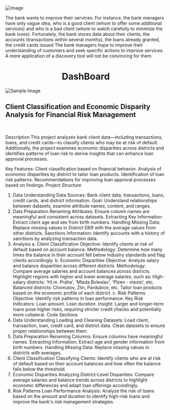 ![image](https://github.com/user-attachments/assets/6a425d0b-9994-4e6b-83ed-c10ac75fef71)

The bank wants to improve their services. For instance, the bank managers have only vague idea, who is a good client (whom to offer some additional services) and who is a bad client (whom to watch carefully to minimize the bank loses). Fortunately, the bank stores data about their clients, the accounts (transactions within several months), the loans already granted, the credit cards issued The bank managers hope to improve their understanding of customers and seek specific actions to improve services. A mere application of a discovery tool will not be convincing for them.

<div align="center">
<h1>DashBoard</h1>
</div>
<img src="https://github.com/user-attachments/assets/0b6c6e3d-0d68-4f2d-9d8f-9f111acd3355" alt="Sample Image" style="max-width: 100%;">

<h2>Client Classification and Economic Disparity Analysis for Financial Risk Management</h2><br/>

Description
This project analyzes bank client data—including transactions, loans, and credit cards—to classify clients who may be at risk of default. Additionally, the project examines economic disparities across districts and identifies patterns of loan risk to derive insights that can enhance loan approval processes.

Key Features:
Client classification based on financial behavior.
Analysis of economic disparities by district to tailor loan products.
Identification of loan risk patterns.
Recommendations for improving loan approval processes based on findings.
Project Structure
1. Data Understanding
Data Sources: Bank client data, transactions, loans, credit cards, and district information.
Goal: Understand relationships between datasets, examine attribute names, content, and ranges.
2. Data Preparation
Renaming Attributes: Ensure column names are meaningful and consistent across datasets.
Extracting Key Information:
Extract client age and sex from birth numbers.
Handling Missing Data:
Replace missing values in District D69 with the average values from other districts.
Sanctions Information: Identify accounts with a history of sanctions by analyzing transaction data.
3. Analysis
a. Client Classification
Objective: Identify clients at risk of default based on account balance.
Methodology: Determine how many times the balance in their account fell below industry standards and flag clients accordingly.
b. Economic Disparities
Objective: Analyze salary and balance disparities across different districts.
Methodology:
Compare average salaries and account balances across districts.
Highlight regions with higher and lower average salaries, such as:
High-salary districts: 'Hl.m. Praha', 'Mlada Boleslav', 'Plzen - mesto', etc.
Balanced districts: Chomutov, Zlin, Pardubice, etc.
Tailor loan products based on the economic profile of each district.
c. Risk Patterns
Objective: Identify risk patterns in loan performance.
Key Risk Indicators:
Loan amount.
Loan duration.
Insight: Larger and longer-term loans pose higher risks, requiring stricter credit checks and potentially more collateral.
Code Sections
1. Data Understanding
Loading and Cleaning Datasets:
Load client, transaction, loan, credit card, and district data.
Clean datasets to ensure proper relationships between them.
2. Data Preparation
Renaming Columns:
Ensure columns have meaningful names.
Extracting Information:
Extract age and gender information from birth numbers.
Handling Missing Data:
Replace missing values in districts with averages.
3. Client Classification
Classifying Clients:
Identify clients who are at risk of default based on their account balances and how often the balance falls below the threshold.
4. Economic Disparities
Analyzing District-Level Disparities:
Compare average salaries and balance trends across districts to highlight economic differences and adapt loan offerings accordingly.
5. Risk Patterns
Loan Performance Analysis:
Analyze the risk of loans based on the amount and duration to identify high-risk loans and improve the bank's risk management strategies.

